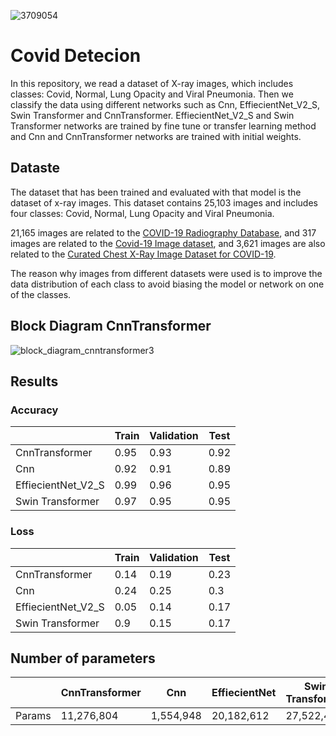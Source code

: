![3709054](https://github.com/SayedMahdiMousavi/Covid_Detecion/assets/56066734/272796fb-bebe-470f-b559-ab9c84f5f8d7)
# Covid Detecion
In this repository, we read a dataset of X-ray images, which includes classes: Covid, Normal, Lung Opacity and Viral Pneumonia.
Then we classify the data using different networks such as Cnn, EffiecientNet_V2_S, Swin Transformer and CnnTransformer.
EffiecientNet_V2_S and Swin Transformer networks are trained by fine tune or transfer learning method and Cnn and CnnTransformer networks are trained with initial weights.

## Dataste
The dataset that has been trained and evaluated with that model is the dataset of x-ray images. This dataset contains 25,103 images and includes four classes: Covid, Normal, Lung Opacity and Viral Pneumonia.

21,165 images are related to the <a href='https://www.kaggle.com/datasets/tawsifurrahman/covid19-radiography-database'>COVID-19 Radiography Database</a>, and 317 images are related to the <a href='https://www.kaggle.com/datasets/pranavraikokte/covid19-image-dataset'>Covid-19 Image dataset</a>, and 3,621 images are also related to the <a href='https://www.kaggle.com/datasets/unaissait/curated-chest-xray-image-dataset-for-covid19'>Curated Chest X-Ray Image Dataset for COVID-19</a>.

The reason why images from different datasets were used is to improve the data distribution of each class to avoid biasing the model or network on one of the classes.


## Block Diagram CnnTransformer

![block_diagram_cnntransformer3](https://github.com/SayedMahdiMousavi/Covid_Detecion/assets/56066734/20b168a6-889d-41b0-a469-1627fd62273b)



## Results

### Accuracy
|                           |     Train    |     Validation    |     Test    |
|---------------------------|--------------|-------------------|-------------|
|     CnnTransformer        |     0.95     |     0.93          |     0.92    |
|     Cnn                   |     0.92     |     0.91          |     0.89    |
|     EffiecientNet_V2_S    |     0.99     |     0.96          |     0.95    |
|     Swin Transformer      |     0.97     |     0.95          |     0.95    |


### Loss
|                           |     Train    |     Validation    |     Test    |
|---------------------------|--------------|-------------------|-------------|
|     CnnTransformer        |     0.14     |     0.19          |     0.23    |
|     Cnn                   |     0.24     |     0.25          |     0.3     |
|     EffiecientNet_V2_S    |     0.05     |     0.14          |     0.17    |
|     Swin Transformer      |     0.9      |     0.15          |     0.17    |

## Number of parameters
|               |     CnnTransformer    |     Cnn          |     EffiecientNet    |     Swin Transformer    |
|---------------|-----------------------|------------------|----------------------|-------------------------|
|     Params    |     11,276,804        |     1,554,948    |     20,182,612       |     27,522,430          |
